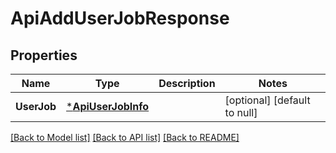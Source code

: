 # ApiAddUserJobResponse

## Properties
Name | Type | Description | Notes
------------ | ------------- | ------------- | -------------
**UserJob** | [***ApiUserJobInfo**](api.UserJobInfo.md) |  | [optional] [default to null]

[[Back to Model list]](../README.md#documentation-for-models) [[Back to API list]](../README.md#documentation-for-api-endpoints) [[Back to README]](../README.md)

